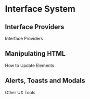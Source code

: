 # Interface System

## Interface Providers


<x-link href="/interface/providers"
  custom="button" anchor-class="btn btn-info text-white">
  <i class="ri-layout-masonry-line"></i>
  Interface Providers
</x-link>


## Manipulating HTML


<x-link href="/interface/elements"
  custom="button" anchor-class="btn btn-info text-white">
  <i class="ri-code-box-line"></i>
  How to Update Elements
</x-link>

## Alerts, Toasts and Modals

  
<x-link href="/interface/tools"
  custom="button" anchor-class="btn btn-info text-white">
  <i class="ri-hard-drive-line"></i>
  Other UX Tools
</x-link>
